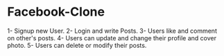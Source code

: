 # Facebook-Clone
  1- Signup new User.
  2- Login and write Posts.
  3- Users like and comment on other's posts.
  4- Users can update and change their profile and cover photo.
  5- Users can delete or modify their posts.
